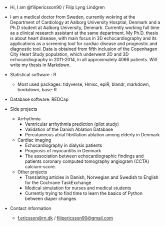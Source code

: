 - Hi, I am @filipericsson90 / Filip Lyng Lindgren
- I am a medical doctor from Sweden, currently wokring at the Department of Cardiology at Aalborg University Hosptial, Denmark and a Ph.D student at Aalborg University, Denmark. Currently working full time as a clinical research assistant at the same department. My Ph.D. thesis is about heart disease, with main focus in 3D echocardiography and its applications as a screening tool for cardiac disease and prognostic and diagnostic tool. Data is obtained from fifth inclusion of the Copenhagen City Heart Study population, which underwent 2D and 3D echocardiography in 2011-2014, in all approximately 4066 patients. Will write my thesis in Markdown.
- Statistical software : R
  - Most used packages: tidyverse, Hmisc, epiR, blandr, markdown, bookdown, base-R
- Database software: REDCap

- Side projects
  - Arrhythmia
    - Ventricular arrhythmia prediction (pilot study) 
    - Validation of the Danish Ablation Database
    - Percutaneous atrial fibrillation ablation among elderly in Denmark
  - Cardiac imaging
    - Echocardiography in dialysis patients
    - Prognosis of myocarditis in Denmark
    - The association between echocardiographic findings and patients coronary computed tomography angiogram (CCTA) calcium-score.
  - Other projects
    - Translating articles in Danish, Norwegian and Swedish to English for the Cochrane TaskExchange
    - Medical simulation for nurses and medical students
    - Currently trying to find time to learn the basics of Python between diaper changes
- Contact information
  - f.ericsson@rn.dk / filipericsson90@gmail.com
